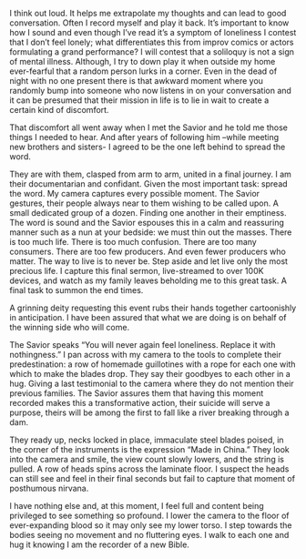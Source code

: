 I think out loud. It helps me extrapolate my thoughts and can lead to good conversation. Often I record myself and play it back. It’s important to know how I sound and even though I’ve read it’s a symptom of loneliness I contest that I don’t feel lonely; what differentiates this from improv comics or actors formulating a grand performance? I will contest that a soliloquy is not a sign of mental illness. Although, I try to down play it when outside my home ever-fearful that a random person lurks in a corner. Even in the dead of night with no one present there is that awkward moment where you randomly bump into someone who now listens in on your conversation and it can be presumed that their mission in life is to lie in wait to create a certain kind of discomfort. 


That discomfort all went away when I met the Savior and he told me those things I needed to hear. And after years of following him –while meeting new brothers and sisters- I agreed to be the one left behind to spread the word. 


They are with them, clasped from arm to arm, united in a final journey. I am their documentarian and confidant. Given the most important task: spread the word. My camera captures every possible moment. The Savior gestures, their people always near to them wishing to be called upon. A small dedicated group of a dozen. Finding one another in their emptiness. The word is sound and the Savior espouses this in a calm and reassuring manner such as a nun at your bedside: we must thin out the masses. There is too much life. There is too much confusion. There are too many consumers. There are too few producers. And even fewer producers who matter. The way to live is to never be. Step aside and let live only the most precious life. I capture this final sermon, live-streamed to over 100K devices, and watch as my family leaves beholding me to this great task. A final task to summon the end times. 


A grinning deity requesting this event rubs their hands together cartoonishly in anticipation. I have been assured that what we are doing is on behalf of the winning side who will come. 


The Savior speaks “You will never again feel loneliness. Replace it with nothingness.” I pan across with my camera to the tools to complete their predestination: a row of homemade guillotines with a rope for each one with which to make the blades drop. They say their goodbyes to each other in a hug. Giving a last testimonial to the camera where they do not mention their previous families. The Savior assures them that having this moment recorded makes this a transformative action, their suicide will serve a purpose, theirs will be among the first to fall like a river breaking through a dam. 


They ready up, necks locked in place, immaculate steel blades poised, in the corner of the instruments is the expression “Made in China.” They look into the camera and smile, the view count slowly lowers, and the string is pulled. A row of heads spins across the laminate floor. I suspect the heads can still see and feel in their final seconds but fail to capture that moment of posthumous nirvana.


I have nothing else and, at this moment, I feel full and content being privileged to see something so profound. I lower the camera to the floor of ever-expanding blood so it may only see my lower torso. I step towards the bodies seeing no movement and no fluttering eyes. I walk to each one and hug it knowing I am the recorder of a new Bible.